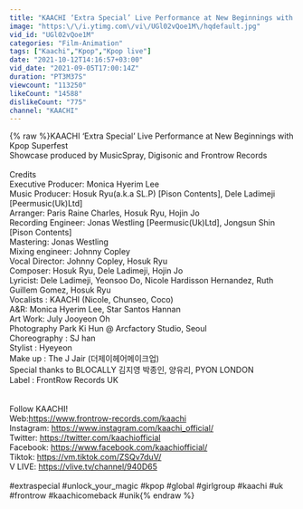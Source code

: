 ```yaml
---
title: "KAACHI ‘Extra Special’ Live Performance at New Beginnings with Kpop Superfest"
image: "https:\/\/i.ytimg.com\/vi\/UGl02vQoe1M\/hqdefault.jpg"
vid_id: "UGl02vQoe1M"
categories: "Film-Animation"
tags: ["Kaachi","Kpop","Kpop live"]
date: "2021-10-12T14:16:57+03:00"
vid_date: "2021-09-05T17:00:14Z"
duration: "PT3M37S"
viewcount: "113250"
likeCount: "14588"
dislikeCount: "775"
channel: "KAACHI"
---
```

{% raw %}KAACHI ‘Extra Special’ Live Performance at New Beginnings with Kpop Superfest<br />Showcase produced by MusicSpray, Digisonic and Frontrow Records <br /><br />Credits <br />Executive Producer: Monica Hyerim Lee<br />Music Producer: Hosuk Ryu(a.k.a SL.P) [Pison Contents], Dele Ladimeji [Peermusic(Uk)Ltd]<br />Arranger: Paris Raine Charles, Hosuk Ryu, Hojin Jo <br />Recording Engineer: Jonas Westling [Peermusic(Uk)Ltd], Jongsun Shin [Pison Contents] <br />Mastering: Jonas Westling<br />Mixing engineer: Johnny Copley <br />Vocal Director: Johnny Copley, Hosuk Ryu <br />Composer: Hosuk Ryu, Dele Ladimeji, Hojin Jo<br />Lyricist: Dele Ladimeji, Yeonsoo Do, Nicole Hardisson Hernandez, Ruth Guillem Gomez, Hosuk Ryu <br />Vocalists : KAACHI  (Nicole, Chunseo, Coco)<br />A&amp;R: Monica Hyerim Lee, Star Santos Hannan<br />Art Work: July Jooyeon Oh<br />Photography Park Ki Hun @ Arcfactory Studio, Seoul<br />Choreography : SJ han<br />Stylist : Hyeyeon<br />Make up : The J Jair (더제이헤어메이크업) <br />Special thanks to BLOCALLY 김지영 박종인, 양유리, PYON LONDON <br />Label : FrontRow Records UK<br /><br /><br />Follow KAACHI!<br />Web:<a rel="nofollow" target="blank" href="https://www.frontrow-records.com/kaachi">https://www.frontrow-records.com/kaachi</a><br />Instagram: <a rel="nofollow" target="blank" href="https://www.instagram.com/kaachi_official/">https://www.instagram.com/kaachi_official/</a><br />Twitter: <a rel="nofollow" target="blank" href="https://twitter.com/kaachiofficial">https://twitter.com/kaachiofficial</a><br />Facebook: <a rel="nofollow" target="blank" href="https://www.facebook.com/kaachiofficial/">https://www.facebook.com/kaachiofficial/</a><br />Tiktok: <a rel="nofollow" target="blank" href="https://vm.tiktok.com/ZSQv7duV/">https://vm.tiktok.com/ZSQv7duV/</a><br />V LIVE: <a rel="nofollow" target="blank" href="https://vlive.tv/channel/940D65">https://vlive.tv/channel/940D65</a><br /><br />#extraspecial #unlock_your_magic #kpop #global #girlgroup #kaachi #uk #frontrow #kaachicomeback #unik{% endraw %}
